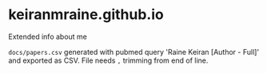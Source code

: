 # keiranmraine.github.io
Extended info about me

`docs/papers.csv` generated with pubmed query 'Raine Keiran [Author - Full]' and exported as CSV.
File needs `,` trimming from end of line.
